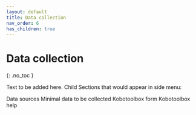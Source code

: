 ```yaml
---
layout: default
title: Data collection
nav_order: 6
has_children: true
---
```


# Data collection
{: .no_toc }

Text to be added here. Child Sections that would appear in side menu:

Data sources
Minimal data to be collected
Kobotoolbox form
Kobotoolbox help



